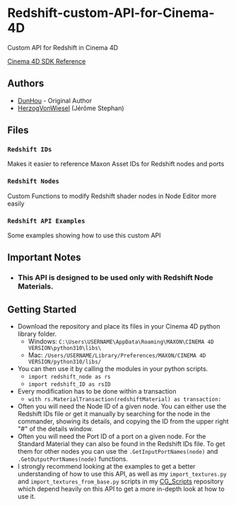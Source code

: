 # Redshift-custom-API-for-Cinema-4D

Custom API for Redshift in Cinema 4D

[Cinema 4D SDK Reference](https://developers.maxon.net/docs/Cinema4DPythonSDK/html/index.html)

## Authors
- [DunHou](https://github.com/DunHouGo) - Original Author
- [HerzogVonWiesel](https://github.com/HerzogVonWiesel) (Jérôme Stephan)

## Files
  
### `Redshift IDs`
Makes it easier to reference Maxon Asset IDs for Redshift nodes and ports


### `Redshift Nodes`
Custom Functions to modify Redshift shader nodes in Node Editor more easily


### `Redshift API Examples`
Some examples showing how to use this custom API


## Important Notes
- ### This API is designed to be used only with Redshift Node Materials.

## Getting Started
- Download the repository and place its files in your Cinema 4D python library folder.
  - Windows: `C:\Users\USERNAME\AppData\Roaming\MAXON\CINEMA 4D VERSION\python310\libs\`
  - Mac: `/Users/USERNAME/Library/Preferences/MAXON/CINEMA 4D VERSION/python310/libs/`
- You can then use it by calling the modules in your python scripts.
  - `import redshift_node as rs`
  - `import redshift_ID as rsID`
- Every modification has to be done within a transaction
  - `with rs.MaterialTransaction(redshiftMaterial) as transaction:`
- Often you will need the Node ID of a given node. You can either use the Redshift IDs file or get it manually by searching for the node in the commander, showing its details, and copying the ID from the upper right "#" of the details window.
- Often you will need the Port ID of a port on a given node. For the Standard Material they can also be found in the Redshift IDs file. To get them for other nodes you can use the `.GetInputPortNames(node)` and `.GetOutputPortNames(node)` functions.
- I strongly recommend looking at the examples to get a better understanding of how to use this API, as well as my `import_textures.py` and `import_textures_from_base.py` scripts in my [CG_Scripts](https://github.com/HerzogVonWiesel/CG_Scripts) repository which depend heavily on this API to get a more in-depth look at how to use it.